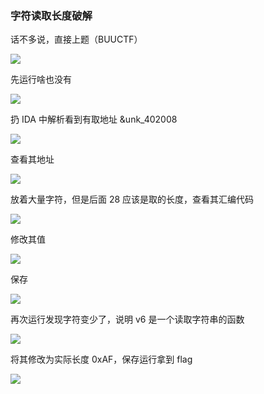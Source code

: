### 字符读取长度破解

话不多说，直接上题（BUUCTF）

![](https://pic1.imgdb.cn/item/67c2a953d0e0a243d408c3e7.png)

先运行啥也没有

![](https://pic1.imgdb.cn/item/67c2a9ded0e0a243d408c41c.png)

扔 IDA 中解析看到有取地址 &unk_402008

![](https://pic1.imgdb.cn/item/67c2a99ad0e0a243d408c3ef.png)

查看其地址

![](https://pic1.imgdb.cn/item/67c2aa39d0e0a243d408c508.png)

放着大量字符，但是后面 28 应该是取的长度，查看其汇编代码

![](https://pic1.imgdb.cn/item/67c2ab59d0e0a243d408c535.png)

修改其值

![](https://pic1.imgdb.cn/item/67c2ab85d0e0a243d408c537.png)

保存

![](https://pic1.imgdb.cn/item/67c2ab97d0e0a243d408c539.png)

再次运行发现字符变少了，说明 v6 是一个读取字符串的函数

![](https://pic1.imgdb.cn/item/67c2ac05d0e0a243d408c5bb.png)

将其修改为实际长度 0xAF，保存运行拿到 flag

![](https://pic1.imgdb.cn/item/67c2ac81d0e0a243d408c68d.png)